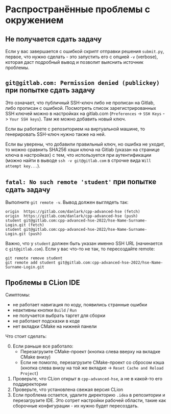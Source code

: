 # Распространённые проблемы с окружением

## Не получается сдать задачу

Если у вас завершается с ошибкой скрипт отправки решения `submit.py`, первое, что нужно сделать - это запустить его с опцией `-v` (verbose), которая даст подробный вывод и позволит выяснить источник проблемы.


## `git@gitlab.com: Permission denied (publickey)` при попытке сдать задачу

Это означает, что публичный SSH-ключ либо не прописан на Gitlab, либо прописан с ошибкой. Посмотреть список зарегистрированных SSH ключей можно в настройках на gitlab.com (`Preferences` -> `SSH Keys` -> `Your SSH keys`). Там же можно добавить новый ключ.

Если вы работаете с репозиторием на виртуальной машине, то генерировать SSH-ключ нужно также на ней.

Если вы уверены, что добавили правильный ключ, но ошибка не уходит, то можно сравнить SHA256 хэши ключа на Gitlab (указан на странице ключа в настройках) с тем, что используется при аутентификации (можно найти в выводе `ssh -v git@gitlab.com` в строчке вида `Will attempt key...`).

## `fatal: No such remote 'student'` при попытке сдать задачу

Выполните `git remote -v`. Вывод должен выглядеть так:

```
origin  https://gitlab.com/danlark/cpp-advanced-hse (fetch)
origin  https://gitlab.com/danlark/cpp-advanced-hse (push)
student git@gitlab.com:cpp-advanced-hse-2022/hse-Name-Surname-Login.git (fetch)
student git@gitlab.com:cpp-advanced-hse-2022/hse-Name-Surname-Login.git (push)
```

Важно, что у `student` должен быть указан именно SSH URL (начинается с `git@gitlab.com`). Если у вас что-то не так, то пересоздайте remote:
```
git remote remove student
git remote add student git@gitlab.com:cpp-advanced-hse-2022/hse-Name-Surname-Login.git
```

## Проблемы в CLion IDE

Симптомы:
* не работает навигация по коду, появились странные ошибки
* неактивны кнопки `Build` / `Run`
* не получается выбрать таргет для сборки
* не работают подсказки в коде
* нет вкладки CMake на нижней панели

Что стоит сделать:

0. Если раньше все работало:
    * Перезагрузите CMake-проект (кнопка слева вверху на вкладке CMake внизу)
    * Если не помогло, перезагрузите CMake-проект со сбросом кэша (кнопка слева внизу на той же вкладке -> `Reset Cache and Reload Project`)
1. Проверьте, что CLion открыт в `cpp-advanced-hse`, а не в какой-то его поддиректории
2. Проверьте, что установлена свежая версия CLion
3. Если проблема остается, удалите директорию `.idea` в репозитории и перезагрузите IDE. Это сотрет настройки рабочей области, такие как сборочные конфигурации - их нужно будет пересоздать.

## 
